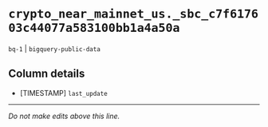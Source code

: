 # `crypto_near_mainnet_us._sbc_c7f617603c44077a583100bb1a4a50a`
`bq-1` | `bigquery-public-data`

## Column details
* [TIMESTAMP] `last_update`

-------------------------------------------------------------------------------
*Do not make edits above this line.*
